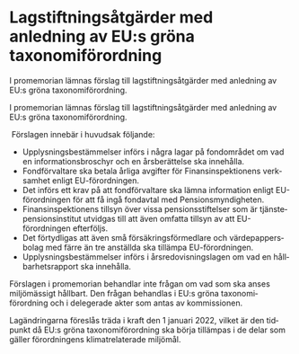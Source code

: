 # Lagstiftningsåtgärder med anledning av EU:s gröna taxonomiförordning

I promemorian lämnas förslag till lagstiftningsåtgärder med anledning av EU:s gröna
taxonomi­förordning.

I promemorian lämnas förslag till lagstiftningsåtgärder med anledning av EU:s gröna
taxonomi­förordning.

 Förslagen innebär i huvudsak följande:

* Upplysningsbestämmelser införs i några lagar på fondområdet om vad en infor­mations­broschyr och en årsberättelse ska innehålla.
* Fondförvaltare ska betala årliga avgifter för Finansinspektionens verk­sam­het enligt EU-förordningen.
* Det införs ett krav på att fond­förvaltare ska lämna information enligt EU-förordningen för att få ingå fond­avtal med Pensions­myndig­heten.
* Finansinspektionens tillsyn över vissa pensionsstiftelser som är tjänste­pensions­institut utvidgas till att även omfatta tillsyn av att EU-förordningen efterföljs.
* Det förtydligas att även små försäkringsförmedlare och värdepappers­bolag med färre än tre anställda ska tillämpa EU-förordningen.
* Upplysningsbestämmelser införs i årsredovisningslagen om vad en håll­bar­hetsrapport ska innehålla.

Förslagen i promemorian behandlar inte frågan om vad som ska anses miljömässigt hållbart. Den frågan behandlas i EU:s gröna taxonomi­förordning och i delegerade akter som antas av kommissionen.

Lagändringarna föreslås träda i kraft den 1 januari 2022, vilket är den tid­punkt då EU:s gröna taxonomiförordning ska börja tillämpas i de delar som gäller för­ord­ningens klimat­relaterade miljömål.
